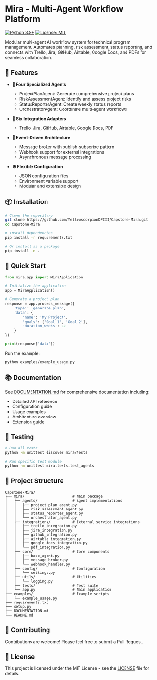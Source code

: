# Mira - Multi-Agent Workflow Platform

[![Python 3.8+](https://img.shields.io/badge/python-3.8+-blue.svg)](https://www.python.org/downloads/)
[![License: MIT](https://img.shields.io/badge/License-MIT-yellow.svg)](LICENSE)

Modular multi-agent AI workflow system for technical program management. Automates planning, risk assessment, status reporting, and connects with Trello, Jira, GitHub, Airtable, Google Docs, and PDFs for seamless collaboration.

## 🚀 Features

- **🤖 Four Specialized Agents**
  - ProjectPlanAgent: Generate comprehensive project plans
  - RiskAssessmentAgent: Identify and assess project risks
  - StatusReporterAgent: Create weekly status reports
  - OrchestratorAgent: Coordinate multi-agent workflows

- **🔌 Six Integration Adapters**
  - Trello, Jira, GitHub, Airtable, Google Docs, PDF

- **📡 Event-Driven Architecture**
  - Message broker with publish-subscribe pattern
  - Webhook support for external integrations
  - Asynchronous message processing

- **⚙️ Flexible Configuration**
  - JSON configuration files
  - Environment variable support
  - Modular and extensible design

## 📦 Installation

```bash
# Clone the repository
git clone https://github.com/YellowscorpionDPIII/Capstone-Mira.git
cd Capstone-Mira

# Install dependencies
pip install -r requirements.txt

# Or install as a package
pip install -e .
```

## 🏃 Quick Start

```python
from mira.app import MiraApplication

# Initialize the application
app = MiraApplication()

# Generate a project plan
response = app.process_message({
    'type': 'generate_plan',
    'data': {
        'name': 'My Project',
        'goals': ['Goal 1', 'Goal 2'],
        'duration_weeks': 12
    }
})

print(response['data'])
```

Run the example:

```bash
python examples/example_usage.py
```

## 📚 Documentation

See [DOCUMENTATION.md](DOCUMENTATION.md) for comprehensive documentation including:
- Detailed API reference
- Configuration guide
- Usage examples
- Architecture overview
- Extension guide

## 🧪 Testing

```bash
# Run all tests
python -m unittest discover mira/tests

# Run specific test module
python -m unittest mira.tests.test_agents
```

## 📁 Project Structure

```
Capstone-Mira/
├── mira/                      # Main package
│   ├── agents/                # Agent implementations
│   │   ├── project_plan_agent.py
│   │   ├── risk_assessment_agent.py
│   │   ├── status_reporter_agent.py
│   │   └── orchestrator_agent.py
│   ├── integrations/          # External service integrations
│   │   ├── trello_integration.py
│   │   ├── jira_integration.py
│   │   ├── github_integration.py
│   │   ├── airtable_integration.py
│   │   ├── google_docs_integration.py
│   │   └── pdf_integration.py
│   ├── core/                  # Core components
│   │   ├── base_agent.py
│   │   ├── message_broker.py
│   │   └── webhook_handler.py
│   ├── config/                # Configuration
│   │   └── settings.py
│   ├── utils/                 # Utilities
│   │   └── logging.py
│   ├── tests/                 # Test suite
│   └── app.py                 # Main application
├── examples/                  # Example scripts
│   └── example_usage.py
├── requirements.txt
├── setup.py
├── DOCUMENTATION.md
└── README.md
```

## 🤝 Contributing

Contributions are welcome! Please feel free to submit a Pull Request.

## 📄 License

This project is licensed under the MIT License - see the [LICENSE](LICENSE) file for details.
